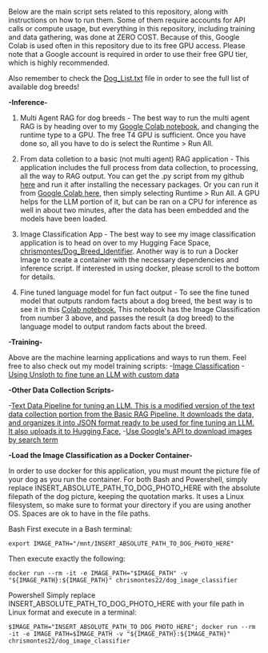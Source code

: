 Below are the main script sets related to this repository, along with instructions on how to run them. Some of them require accounts for API calls or compute usage, but everything in this repository, including training and data gathering, was done at ZERO COST. Because of this, Google Colab is used often in this repository due to its free GPU access. Please note that a Google account is required in order to use their free GPU tier, which is highly recommended.


Also remember to check the [Dog_List.txt](https://github.com/chrismontes22/Dog-Classification/blob/main/Dog_List.txt) file in order to see the full list of available dog breeds!


**-Inference-**

1. Multi Agent RAG for dog breeds - The best way to run the multi agent RAG is by heading over to my [Google Colab notebook](https://colab.research.google.com/drive/1QF40xb7qqraKYBwJpOyZNVXq2AepJPUM#scrollTo=fOPqmHy0ruwv), and changing the runtime type to a GPU. The free T4 GPU is sufficient. Once you have done so, all you have to do is select the Runtime > Run All.

2. From data colletion to a basic (not multi agent) RAG application - This application includes the full process from data collection, to processing, all the way to RAG output. You can get the .py script from my github [here](URL) and run it after installing the necessary packages. Or you can run it from [Google Colab here](https://colab.research.google.com/drive/1by5UTMttZwW6xGGo89hmVNu2b90V3-HV#scrollTo=qpSPqD1AcNiH), then simply selecting Runtime > Run All. A GPU helps for the LLM portion of it, but can be ran on a CPU for inference as well in about two minutes, after the data has been embedded and the models have been loaded.

3. Image Classification App - The best way to see my image classification application is to head on over to my Hugging Face Space, [chrismontes/Dog_Breed_Identifier](https://huggingface.co/spaces/chrismontes/Dog_Breed_Identifier). Another way is to run a Docker Image to create a container with the necessary dependencies and inference script. If interested in using docker, please scroll to the bottom for details.

4. Fine tuned language model for fun fact output - To see the fine tuned model that outputs random facts about a dog breed, the best way is to see it in this [Colab notebook.](https://colab.research.google.com/drive/1mDUgQ--ztyFNzUG4O0S4WNlp8vnD-u-H#scrollTo=TXbi_oPFZ0EB) This notebook has the Image Classification from number 3 above, and passes the result (a dog breed) to the language model to output random facts about the breed.


**-Training-**

Above are the machine learning applications and ways to run them. Feel free to also check out my model training scripts:
-[Image Classification](https://github.com/chrismontes22/Dog-Classification/blob/main/Image_Classification_Pipeline/Training%20an%20Image%20Classification%20Model.ipynb)
-[Using Unsloth to fine tune an LLM with custom data](https://github.com/chrismontes22/Dog-Classification/blob/main/Tuning_an_LLM/Tuning_the_Model.ipynb)


**-Other Data Collection Scripts-**

-[Text Data Pipeline for tuning an LLM. This is a modified version of the text data collection portion from the Basic RAG Pipeline. It downloads the data, and organizes it into JSON format ready to be used for fine tuning an LLM. It also uploads it to Hugging Face.](https://github.com/chrismontes22/Dog-Classification/blob/main/Tuning_an_LLM/Text%20Data%20Pipeline.py)
-[Use Google's API to download images by search term](https://github.com/chrismontes22/Dog-Classification/blob/main/Image_Classification_Pipeline/Image%20Data%20Download.py)

**-Load the Image Classification as a Docker Container-**

In order to use docker for this application, you must mount the picture file of your dog as you run the container. For both Bash and Powershell, simply replace INSERT_ABSOLUTE_PATH_TO_DOG_PHOTO_HERE with the absolute filepath of the dog picture, keeping the quotation marks. It uses a Linux filesystem, so make sure to format your directory if you are using another OS. Spaces are ok to have in the file paths.

Bash
First execute in a Bash terminal:
```
export IMAGE_PATH="/mnt/INSERT_ABSOLUTE_PATH_TO_DOG_PHOTO_HERE"
```

Then execute exactly the following:
```
docker run --rm -it -e IMAGE_PATH="$IMAGE_PATH" -v "${IMAGE_PATH}:${IMAGE_PATH}" chrismontes22/dog_image_classifier
```

Powershell
Simply replace INSERT_ABSOLUTE_PATH_TO_DOG_PHOTO_HERE with your file path in Linux format and execute in a terminal:
```
$IMAGE_PATH="INSERT_ABSOLUTE_PATH_TO_DOG_PHOTO_HERE"; docker run --rm -it -e IMAGE_PATH=$IMAGE_PATH -v "${IMAGE_PATH}:${IMAGE_PATH}" chrismontes22/dog_image_classifier

```

